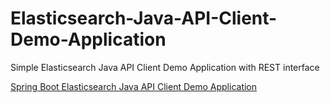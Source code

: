 # Elasticsearch-Java-API-Client-Demo-Application
Simple Elasticsearch Java API Client Demo Application with REST interface

[Spring Boot Elasticsearch Java API Client Demo Application](https://www.jentsch.io/spring-boot-elasticsearch-java-api-client-demo-application/)
